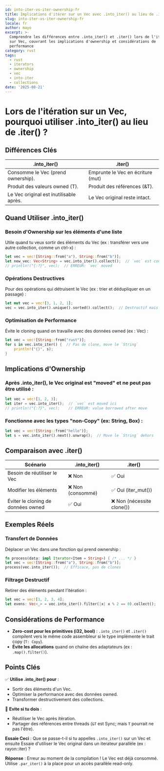 ```yaml
---
id: into-iter-vs-iter-ownership-fr
title: Implications d'itérer sur un Vec avec .into_iter() au lieu de .iter()
slug: into-iter-vs-iter-ownership-fr
locale: fr
author: mayo
excerpt: >-
  Comprendre les différences entre .into_iter() et .iter() lors de l'itération
  sur Vec, couvrant les implications d'ownership et considérations de
  performance
category: rust
tags:
  - rust
  - iterators
  - ownership
  - vec
  - into-iter
  - collections
date: '2025-08-21'
---
```


# Lors de l'itération sur un Vec, pourquoi utiliser .into_iter() au lieu de .iter() ?

## Différences Clés

| .into_iter() | .iter() |
|--------------|---------|
| Consomme le Vec (prend ownership). | Emprunte le Vec en écriture (mut) |
| Produit des valeurs owned (T). | Produit des références (&T). |
| Le Vec original est inutilisable après. | Le Vec original reste intact. |

## Quand Utiliser .into_iter()

### Besoin d'Ownership sur les éléments d'une liste

Utile quand tu veux sortir des éléments du Vec (ex : transférer vers une autre collection, comme un ctrl-x) :

```rust
let vec = vec![String::from("a"), String::from("b")];
let new_vec: Vec<String> = vec.into_iter().collect();  // `vec` est consommé
// println!("{:?}", vec);  // ERREUR: `vec` moved
```

### Opérations Destructives

Pour des opérations qui détruisent le Vec (ex : trier et dédupliquer en un passage) :

```rust
let mut vec = vec![3, 1, 2, 1];
vec = vec.into_iter().unique().sorted().collect();  // Destructif mais efficace
```

### Optimisation de Performance

Évite le cloning quand on travaille avec des données owned (ex : Vec<String>) :

```rust
let vec = vec![String::from("rust")];
for s in vec.into_iter() {  // Pas de clone, move le `String`
    println!("{}", s);
}
```

## Implications d'Ownership

### Après .into_iter(), le Vec original est "moved" et ne peut pas être utilisé :

```rust
let vec = vec![1, 2, 3];
let iter = vec.into_iter();  // `vec` est moved ici
// println!("{:?}", vec);    // ERREUR: value borrowed after move
```

### Fonctionne avec les types "non-Copy" (ex: String, Box<T>) :

```rust
let vec = vec![String::from("hello")];
let s = vec.into_iter().next().unwrap();  // Move le `String` dehors
```

## Comparaison avec .iter()

| Scénario | .into_iter() | .iter() |
|----------|--------------|---------|
| Besoin de réutiliser le Vec | ❌ Non | ✅ Oui |
| Modifier les éléments | ❌ Non (consommé) | ✅ Oui (iter_mut()) |
| Éviter le cloning de données owned | ✅ Oui | ❌ Non (nécessite clone()) |

## Exemples Réels

### Transfert de Données

Déplacer un Vec dans une fonction qui prend ownership :

```rust
fn process(data: impl Iterator<Item = String>) { /* ... */ }
let vec = vec![String::from("a"), String::from("b")];
process(vec.into_iter());  // Efficace, pas de clones
```

### Filtrage Destructif

Retirer des éléments pendant l'itération :

```rust
let vec = vec![1, 2, 3, 4];
let evens: Vec<_> = vec.into_iter().filter(|x| x % 2 == 0).collect();
```

## Considérations de Performance

- **Zero-cost pour les primitives (i32, bool)** : `.into_iter()` et `.iter()` compilent vers le même code assembleur si le type implémente le trait copy (`T: Copy`).
- **Évite les allocations** quand on chaîne des adaptateurs (ex : `.map().filter()`).

## Points Clés

✅ **Utilise .into_iter() pour** :
- Sortir des éléments d'un Vec.
- Optimiser la performance avec des données owned.
- Transformer destructivement des collections.

🚫 **Evite si tu dois** :
- Réutiliser le Vec après itération.
- Partager des références entre threads (`&T` est Sync; mais `T` pourrait ne pas l'être).

**Essaie Ceci** : Que se passe-t-il si tu appelles `.into_iter()` sur un Vec et ensuite Essaie d'utiliser le Vec original dans un iterateur parallèle (ex : rayon::iter) ?

**Réponse** : Erreur au moment de la compilation ! Le Vec est déjà consommé. Utilise `.par_iter()` à la place pour un accès parallèle read-only.
